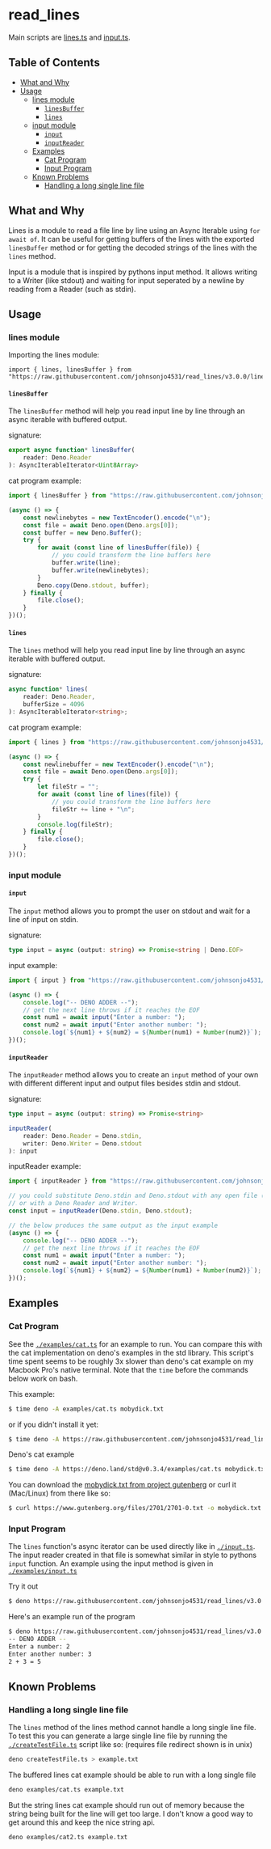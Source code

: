 # read_lines

Main scripts are [lines.ts](./lines.ts) and [input.ts](./input.ts).

## Table of Contents

- [What and Why](#what-and-why)
- [Usage](#usage)
	- [lines module](#lines-module)
		- [`linesBuffer`](#linesbuffer)
		- [`lines`](#lines)
	- [input module](#input-module)
		- [`input`](#input)
		- [`inputReader`](#inputreader)
	- [Examples](#examples)
		- [Cat Program](#cat-program)
		- [Input Program](#input-program)
	- [Known Problems](#known-problems)
		- [Handling a long single line file](#handling-a-long-single-line-file)

## What and Why

Lines is a module to read a file line by line using an Async Iterable using `for await of`. It can be useful for getting buffers of the lines with the exported `linesBuffer` method or for getting the decoded strings of the lines with the `lines` method.

Input is a module that is inspired by pythons input method. It allows writing to a Writer (like stdout) and waiting for input seperated by a newline by reading from a Reader (such as stdin).

## Usage

### lines module

Importing the lines module:

```
import { lines, linesBuffer } from "https://raw.githubusercontent.com/johnsonjo4531/read_lines/v3.0.0/lines.ts"
```

#### `linesBuffer`

The `linesBuffer` method will help you read input line by line through an async iterable with buffered output.

signature:

```ts
export async function* linesBuffer(
	reader: Deno.Reader
): AsyncIterableIterator<Uint8Array>
```

cat program example:

```ts
import { linesBuffer } from "https://raw.githubusercontent.com/johnsonjo4531/read_lines/v3.0.0/lines.ts";

(async () => {
	const newlinebytes = new TextEncoder().encode("\n");
	const file = await Deno.open(Deno.args[0]);
	const buffer = new Deno.Buffer();
	try {
		for await (const line of linesBuffer(file)) {
			// you could transform the line buffers here
			buffer.write(line);
			buffer.write(newlinebytes);
		}
		Deno.copy(Deno.stdout, buffer);
	} finally {
		file.close();
	}
})();
```

#### `lines`

The `lines` method will help you read input line by line through an async iterable with buffered output.

signature:

```ts
async function* lines(
	reader: Deno.Reader,
	bufferSize = 4096
): AsyncIterableIterator<string>;
```

cat program example:

```ts
import { lines } from "https://raw.githubusercontent.com/johnsonjo4531/read_lines/v3.0.0/lines.ts";

(async () => {
	const newlinebuffer = new TextEncoder().encode("\n");
	const file = await Deno.open(Deno.args[0]);
	try {
		let fileStr = "";
		for await (const line of lines(file)) {
			// you could transform the line buffers here
			fileStr += line + "\n";
		}
		console.log(fileStr);
	} finally {
		file.close();
	}
})();
```

### input module

#### `input`

The `input` method allows you to prompt the user on stdout and wait for a line of input on stdin.

signature:

```ts
type input = async (output: string) => Promise<string | Deno.EOF>
```

input example:

```ts
import { input } from "https://raw.githubusercontent.com/johnsonjo4531/read_lines/v3.0.0/input.ts";

(async () => {
	console.log("-- DENO ADDER --");
	// get the next line throws if it reaches the EOF
	const num1 = await input("Enter a number: ");
	const num2 = await input("Enter another number: ");
	console.log(`${num1} + ${num2} = ${Number(num1) + Number(num2)}`);
})();
```

#### `inputReader`

The `inputReader` method allows you to create an `input` method of your own with different different input and output files besides stdin and stdout.

signature:

```ts
type input = async (output: string) => Promise<string>

inputReader(
	reader: Deno.Reader = Deno.stdin,
	writer: Deno.Writer = Deno.stdout
): input
```

inputReader example:

```ts
import { inputReader } from "https://raw.githubusercontent.com/johnsonjo4531/read_lines/v3.0.0/input.ts";

// you could substitute Deno.stdin and Deno.stdout with any open file (with appropriate permissions)
// or with a Deno Reader and Writer.
const input = inputReader(Deno.stdin, Deno.stdout);

// the below produces the same output as the input example
(async () => {
	console.log("-- DENO ADDER --");
	// get the next line throws if it reaches the EOF
	const num1 = await input("Enter a number: ");
	const num2 = await input("Enter another number: ");
	console.log(`${num1} + ${num2} = ${Number(num1) + Number(num2)}`);
})();
```

## Examples

### Cat Program

See the [`./examples/cat.ts`](./examples/cat.ts) for an example to run. You can compare this with the cat implementation on deno's examples in the std library. This script's time spent seems to be roughly 3x slower than deno's cat example on my Macbook Pro's native terminal. Note that the `time` before the commands below work on bash.

This example:

```sh
$ time deno -A examples/cat.ts mobydick.txt
```

or if you didn't install it yet:

```sh
$ time deno -A https://raw.githubusercontent.com/johnsonjo4531/read_lines/v3.0.0/examples/cat.ts mobydick.txt
```

Deno's cat example

```sh
$ time deno -A https://deno.land/std@v0.3.4/examples/cat.ts mobydick.txt
```

You can download the [mobydick.txt from project gutenberg](https://www.gutenberg.org/files/2701/2701-0.txt) or curl it (Mac/Linux) from there like so:

```sh
$ curl https://www.gutenberg.org/files/2701/2701-0.txt -o mobydick.txt
```

### Input Program

The `lines` function's async iterator can be used directly like in [`./input.ts`](./input.ts). The input reader created in that file is somewhat similar in style to pythons `input` function. An example using the input method is given in [`./examples/input.ts`](./examples/input.ts)

Try it out

```sh
$ deno https://raw.githubusercontent.com/johnsonjo4531/read_lines/v3.0.0/examples/input.ts
```

Here's an example run of the program

```sh
$ deno https://raw.githubusercontent.com/johnsonjo4531/read_lines/v3.0.0/examples/input.ts
-- DENO ADDER --
Enter a number: 2
Enter another number: 3
2 + 3 = 5
```

## Known Problems

### Handling a long single line file

The `lines` method of the lines method cannot handle a long single line file. To test this you can generate a large single line file by running the [`./createTestFile.ts`](./createTestFile.ts) script like so: (requires file redirect shown is in unix)

```sh
deno createTestFile.ts > example.txt
```

The buffered lines cat example should be able to run with a long single file

```sh
deno examples/cat.ts example.txt
```

But the string lines cat example should run out of memory because the string
being built for the line will get too large.
I don't know a good way to get around this and keep the nice string api.

```sh
deno examples/cat2.ts example.txt
```
